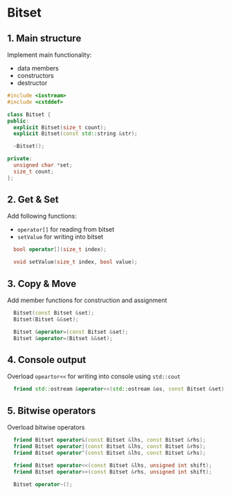 # Bitset

## 1. Main structure
Implement main functionality:
* data members
* constructors
* destructor
```c++
#include <iostream>
#include <cstddef>

class Bitset {
public:
  explicit Bitset(size_t count);
  explicit Bitset(const std::string &str);

  ~Bitset();

private:
  unsigned char *set;
  size_t count;
};
```

## 2. Get & Set
Add following functions:
* `operator[]` for reading from bitset
* `setValue` for writing into bitset
```c++
  bool operator[](size_t index);

  void setValue(size_t index, bool value);
```

## 3. Copy & Move
Add member functions for construction and assignment
```c++
  Bitset(const Bitset &set);
  Bitset(Bitset &&set);

  Bitset &operator=(const Bitset &set);
  Bitset &operator=(Bitset &&set);
```

## 4. Console output
Overload `opeartor<<` for writing into console using `std::cout`
```c++
  friend std::ostream &operator<<(std::ostream &os, const Bitset &set);
```

## 5. Bitwise operators
Overload bitwise operators
```c++
  friend Bitset operator&(const Bitset &lhs, const Bitset &rhs);
  friend Bitset operator|(const Bitset &lhs, const Bitset &rhs);
  friend Bitset operator^(const Bitset &lhs, const Bitset &rhs);

  friend Bitset operator<<(const Bitset &lhs, unsigned int shift);
  friend Bitset operator>>(const Bitset &rhs, unsigned int shift);
  
  Bitset operator~();
```
